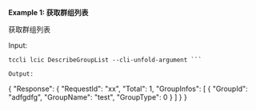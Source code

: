 **Example 1: 获取群组列表**

获取群组列表

Input: 

```
tccli lcic DescribeGroupList --cli-unfold-argument ```

Output: 
```
{
    "Response": {
        "RequestId": "xx",
        "Total": 1,
        "GroupInfos": [
            {
                "GroupId": "adfgdfg",
                "GroupName": "test",
                "GroupType": 0
            }
        ]
    }
}
```

